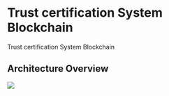 # Trust certification System Blockchain
Trust certification System Blockchain

## Architecture Overview

<img width="auto" src="./doc/trust_certification_system_diagram_v1.png" />
